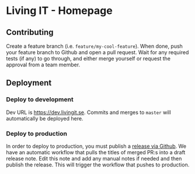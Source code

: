 # Living IT - Homepage

## Contributing

Create a feature branch (i.e. `feature/my-cool-feature`). When done, push your feature branch to Github and open a pull request. Wait for any required tests (if any) to go through, and either merge yourself or request the approval from a team member.

## Deployment

### Deploy to development

Dev URL is https://dev.livingit.se. Commits and merges to `master` will automatically be deployed here.

### Deploy to production

In order to deploy to production, you must publish a [release via Github](https://github.com/LivingIT/livingit.se/releases). We have an automatic workflow that pulls the titles of merged PR:s into a draft release note. Edit this note and add any manual notes if needed and then publish the release. This will trigger the workflow that pushes to production.
